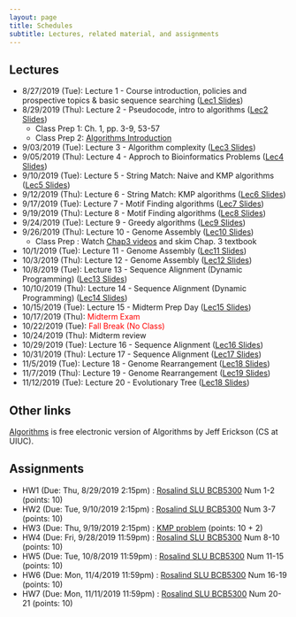 ```yaml
---
layout: page
title: Schedules
subtitle: Lectures, related material, and assignments
---
```

## Lectures

 * 8/27/2019 (Tue): Lecture 1 - Course introduction, policies and prospective topics & basic sequence searching ([Lec1 Slides][1])
 * 8/29/2019 (Thu): Lecture 2 - Pseudocode, intro to algorithms ([Lec2 Slides][2])
   * Class Prep 1: Ch. 1, pp. 3-9, 53-57
   * Class Prep 2: [Algorithms Introduction](http://jeffe.cs.illinois.edu/teaching/algorithms/book/00-intro.pdf)
 * 9/03/2019 (Tue): Lecture 3 - Algorithm complexity ([Lec3 Slides][3])
 * 9/05/2019 (Thu): Lecture 4 - Approch to Bioinformatics Problems ([Lec4 Slides][4])
 * 9/10/2019 (Tue): Lecture 5 - String Match: Naive and KMP algorithms ([Lec5 Slides][5])
 * 9/12/2019 (Thu): Lecture 6 - String Match: KMP algorithms ([Lec6 Slides][6])
 * 9/17/2019 (Tue): Lecture 7 - Motif Finding algorithms ([Lec7 Slides][7])
 * 9/19/2019 (Thu): Lecture 8 - Motif Finding algorithms ([Lec8 Slides][8])
 * 9/24/2019 (Tue): Lecture 9 - Greedy algorithms ([Lec9 Slides][9])
 * 9/26/2019 (Thu): Lecture 10 - Genome Assembly ([Lec10 Slides][10])
   * Class Prep : Watch [Chap3 videos](https://www.youtube.com/watch?list=PLQ-85lQlPqFNGdaeGpV8dPEeSm3AChb6L&v=vjB6nhOu3BY) and skim Chap. 3 textbook
 * 10/1/2019 (Tue): Lecture 11 - Genome Assembly ([Lec11 Slides][11])
 * 10/3/2019 (Thu): Lecture 12 - Genome Assembly ([Lec12 Slides][12])
 * 10/8/2019 (Tue): Lecture 13 - Sequence Alignment (Dynamic Programming) ([Lec13 Slides][13])
 * 10/10/2019 (Thu): Lecture 14 - Sequence Alignment (Dynamic Programming) ([Lec14 Slides][14])
 * 10/15/2019 (Tue): Lecture 15 - Midterm Prep Day ([Lec15 Slides][15])
 * 10/17/2019 (Thu): <span style="color:red">Midterm Exam</span>
 * 10/22/2019 (Tue): <span style="color:red">Fall Break (No Class)</span>
 * 10/24/2019 (Thu): Midterm review
 * 10/29/2019 (Tue): Lecture 16 - Sequence Alignment ([Lec16 Slides][16])
 * 10/31/2019 (Thu): Lecture 17 - Sequence Alignment ([Lec17 Slides][17])
 * 11/5/2019 (Tue): Lecture 18 - Genome Rearrangement ([Lec18 Slides][18])
 * 11/7/2019 (Thu): Lecture 19 - Genome Rearrangement ([Lec19 Slides][19])
 * 11/12/2019 (Tue): Lecture 20 - Evolutionary Tree ([Lec18 Slides][18])
  
## Other links
[Algorithms](http://jeffe.cs.illinois.edu/teaching/algorithms/#book) is free electronic version of Algorithms by Jeff Erickson (CS at UIUC).

## Assignments 
* HW1 (Due: Thu, 8/29/2019 2:15pm) : [Rosalind SLU BCB5300](http://rosalind.info/classes/632/) Num 1-2 (points: 10)
* HW2 (Due: Tue, 9/10/2019 2:15pm) : [Rosalind SLU BCB5300](http://rosalind.info/classes/632/) Num 3-7 (points: 10)
* HW3 (Due: Thu, 9/19/2019 2:15pm) : [KMP problem](homework/hw3.md) (points: 10 + 2)
* HW4 (Due: Fri, 9/28/2019 11:59pm) : [Rosalind SLU BCB5300](http://rosalind.info/classes/632/) Num 8-10 (points: 10)
* HW5 (Due: Tue, 10/8/2019 11:59pm) : [Rosalind SLU BCB5300](http://rosalind.info/classes/632/) Num 11-15 (points: 10)
* HW6 (Due: Mon, 11/4/2019 11:59pm) : [Rosalind SLU BCB5300](http://rosalind.info/classes/632/) Num 16-19 (points: 10)
* HW7 (Due: Mon, 11/11/2019 11:59pm) : [Rosalind SLU BCB5300](http://rosalind.info/classes/632/) Num 20-21 (points: 10)

[1]:{{site.url}}/lectures/BCB5300_Lec01.pdf
[2]:{{site.url}}/lectures/BCB5300_Lec02.pdf
[3]:{{site.url}}/lectures/BCB5300_Lec03.pdf
[4]:{{site.url}}/lectures/BCB5300_Lec04.pdf
[5]:{{site.url}}/lectures/BCB5300_Lec05.pdf
[6]:{{site.url}}/lectures/BCB5300_Lec06.pdf
[7]:{{site.url}}/lectures/BCB5300_Lec07.pdf
[8]:{{site.url}}/lectures/BCB5300_Lec08.pdf
[9]:{{site.url}}/lectures/BCB5300_Lec09.pdf
[10]:{{site.url}}/lectures/BCB5300_Lec10.pdf
[11]:{{site.url}}/lectures/BCB5300_Lec11.pdf
[12]:{{site.url}}/lectures/BCB5300_Lec12.pdf
[13]:{{site.url}}/lectures/BCB5300_Lec13.pdf
[14]:{{site.url}}/lectures/BCB5300_Lec14.pdf
[15]:{{site.url}}/lectures/BCB5300_Lec15.pdf
[16]:{{site.url}}/lectures/BCB5300_Lec16.pdf
[17]:{{site.url}}/lectures/BCB5300_Lec17.pdf
[18]:{{site.url}}/lectures/BCB5300_Lec18.pdf
[19]:{{site.url}}/lectures/BCB5300_Lec19.pdf
